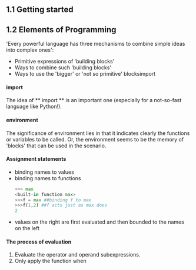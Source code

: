 ## 1.1 Getting started



## 1.2 Elements of Programming

'Every powerful language has three mechanisms to combine simple ideas into complex ones':
- Primitive expressions of 'building blocks'
- Ways to combine such 'building blocks'
- Ways to use the 'bigger' or 'not so primitive' blocksimport
#### import

The idea of ** import ** is an important one (especially for a not-so-fast language like Python!).

#### environment
The significance of environment lies in that it indicates clearly the functions or variables to be called. Or, the environment seems to be the memory of 'blocks' that can be used in the scenario.

#### Assignment statements

- binding names to values
- binding names to functions
	```python
	>>> max
	<built-in function max>
	>>>f = max ##binding f to max
	>>>f(1,2) ##f acts just as max does
	2
	```
- values on the right are first evaluated and then bounded to the names on the left

#### The process of evaluation
1. Evaluate the operator and operand subexpressions.
2. Only apply the function when 